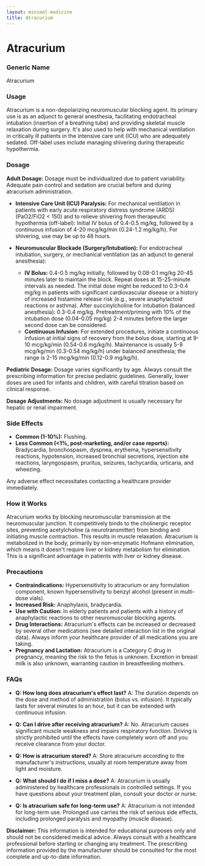 ```yaml
---
layout: minimal-medicine
title: Atracurium
---
```


# Atracurium
### Generic Name
Atracurium

### Usage
Atracurium is a non-depolarizing neuromuscular blocking agent.  Its primary use is as an adjunct to general anesthesia, facilitating endotracheal intubation (insertion of a breathing tube) and providing skeletal muscle relaxation during surgery.  It's also used to help with mechanical ventilation in critically ill patients in the intensive care unit (ICU) who are adequately sedated.  Off-label uses include managing shivering during therapeutic hypothermia.


### Dosage

**Adult Dosage:**  Dosage must be individualized due to patient variability. Adequate pain control and sedation are crucial before and during atracurium administration.

* **Intensive Care Unit (ICU) Paralysis:**  For mechanical ventilation in patients with early acute respiratory distress syndrome (ARDS) (PaO2/FiO2 < 150) and to relieve shivering from therapeutic hypothermia (off-label):  Initial IV bolus of 0.4-0.5 mg/kg, followed by a continuous infusion of 4-20 mcg/kg/min (0.24-1.2 mg/kg/h). For shivering, use may be up to 48 hours.

* **Neuromuscular Blockade (Surgery/Intubation):** For endotracheal intubation, surgery, or mechanical ventilation (as an adjunct to general anesthesia):

    * **IV Bolus:** 0.4-0.5 mg/kg initially, followed by 0.08-0.1 mg/kg 20-45 minutes later to maintain the block. Repeat doses at 15-25-minute intervals as needed.  The initial dose might be reduced to 0.3-0.4 mg/kg in patients with significant cardiovascular disease or a history of increased histamine release risk (e.g., severe anaphylactoid reactions or asthma). After succinylcholine for intubation (balanced anesthesia): 0.3-0.4 mg/kg.  Pretreatment/priming with 10% of the intubation dose (0.04-0.05 mg/kg) 2-4 minutes before the larger second dose can be considered.
    * **Continuous Infusion:** For extended procedures, initiate a continuous infusion at initial signs of recovery from the bolus dose, starting at 9-10 mcg/kg/min (0.54-0.6 mg/kg/h). Maintenance is usually 5-9 mcg/kg/min (0.3-0.54 mg/kg/h) under balanced anesthesia; the range is 2-15 mcg/kg/min (0.12-0.9 mg/kg/h).

**Pediatric Dosage:**  Dosage varies significantly by age.  Always consult the prescribing information for precise pediatric guidelines. Generally, lower doses are used for infants and children, with careful titration based on clinical response.

**Dosage Adjustments:** No dosage adjustment is usually necessary for hepatic or renal impairment.


### Side Effects

* **Common (1-10%):** Flushing.
* **Less Common (<1%, post-marketing, and/or case reports):** Bradycardia, bronchospasm, dyspnea, erythema, hypersensitivity reactions, hypotension, increased bronchial secretions, injection site reactions, laryngospasm, pruritus, seizures, tachycardia, urticaria, and wheezing.

Any adverse effect necessitates contacting a healthcare provider immediately.


### How it Works

Atracurium works by blocking neuromuscular transmission at the neuromuscular junction. It competitively binds to the cholinergic receptor sites, preventing acetylcholine (a neurotransmitter) from binding and initiating muscle contraction. This results in muscle relaxation.  Atracurium is metabolized in the body, primarily by non-enzymatic Hofmann elimination, which means it doesn't require liver or kidney metabolism for elimination.  This is a significant advantage in patients with liver or kidney disease.


### Precautions

* **Contraindications:** Hypersensitivity to atracurium or any formulation component, known hypersensitivity to benzyl alcohol (present in multi-dose vials).
* **Increased Risk:** Anaphylaxis, bradycardia.
* **Use with Caution:** In elderly patients and patients with a history of anaphylactic reactions to other neuromuscular blocking agents.
* **Drug Interactions:** Atracurium's effects can be increased or decreased by several other medications (see detailed interaction list in the original data).  Always inform your healthcare provider of all medications you are taking.
* **Pregnancy and Lactation:** Atracurium is a Category C drug in pregnancy, meaning the risk to the fetus is unknown.  Excretion in breast milk is also unknown, warranting caution in breastfeeding mothers.

### FAQs

* **Q: How long does atracurium's effect last?** A: The duration depends on the dose and method of administration (bolus vs. infusion).  It typically lasts for several minutes to an hour, but it can be extended with continuous infusion.

* **Q: Can I drive after receiving atracurium?** A:  No. Atracurium causes significant muscle weakness and impairs respiratory function. Driving is strictly prohibited until the effects have completely worn off and you receive clearance from your doctor.

* **Q: How is atracurium stored?** A: Store atracurium according to the manufacturer's instructions, usually at room temperature away from light and moisture.

* **Q: What should I do if I miss a dose?** A: Atracurium is usually administered by healthcare professionals in controlled settings. If you have questions about your treatment plan, consult your doctor or nurse.

* **Q:  Is atracurium safe for long-term use?** A:  Atracurium is not intended for long-term use. Prolonged use carries the risk of serious side effects, including prolonged paralysis and myopathy (muscle disease).

**Disclaimer:** This information is intended for educational purposes only and should not be considered medical advice. Always consult with a healthcare professional before starting or changing any treatment.  The prescribing information provided by the manufacturer should be consulted for the most complete and up-to-date information.
